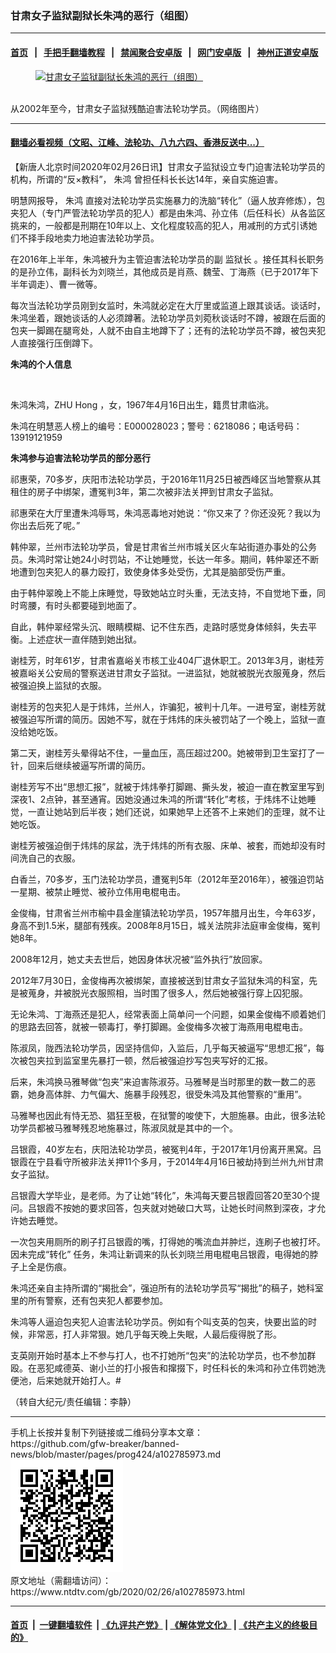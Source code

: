### 甘肃女子监狱副狱长朱鸿的恶行（组图）
------------------------

#### [首页](https://github.com/gfw-breaker/banned-news/blob/master/README.md) &nbsp;&nbsp;|&nbsp;&nbsp; [手把手翻墙教程](https://github.com/gfw-breaker/guides/wiki) &nbsp;&nbsp;|&nbsp;&nbsp; [禁闻聚合安卓版](https://github.com/gfw-breaker/bn-android) &nbsp;&nbsp;|&nbsp;&nbsp; [网门安卓版](https://github.com/oGate2/oGate) &nbsp;&nbsp;|&nbsp;&nbsp; [神州正道安卓版](https://github.com/SzzdOgate/update) 



<div><div class="featured_image">
 <a href="https://i.ntdtv.com/assets/uploads/2020/02/2020-02-26_125719.jpg" target="_blank">
  <figure>
   <img alt="甘肃女子监狱副狱长朱鸿的恶行（组图）" src="https://i.ntdtv.com/assets/uploads/2020/02/2020-02-26_125719-800x450.jpg"/>
  </figure><br/>
 </a>
 <span class="caption">
  从2002年至今，甘肃女子监狱残酷迫害法轮功学员。（网络图片）
 </span>
</div>
</div><hr/>

#### [翻墙必看视频（文昭、江峰、法轮功、八九六四、香港反送中...）](https://github.com/gfw-breaker/banned-news/blob/master/pages/link3.md)

<div><div class="post_content" itemprop="articleBody">
 <p>
  【新唐人北京时间2020年02月26日讯】甘肃女子监狱设立专门迫害法轮功学员的机构，所谓的“反×教科”，
  <ok href="https://www.ntdtv.com/gb/朱鸿.htm">
   朱鸿
  </ok>
  曾担任科长长达14年，亲自实施迫害。
 </p>
 <p>
  明慧网报导，
  <ok href="https://www.ntdtv.com/gb/朱鸿.htm">
   朱鸿
  </ok>
  直接对法轮功学员实施暴力的洗脑“转化”（逼人放弃修炼），包夹犯人（专门严管法轮功学员的犯人）都是由朱鸿、孙立伟（后任科长）从各监区挑来的，一般都是刑期在10年以上、文化程度较高的犯人，用减刑的方式引诱她们不择手段地卖力地迫害法轮功学员。
 </p>
 <p>
  在2016年上半年，朱鸿被升为主管迫害法轮功学员的副
  <ok href="https://www.ntdtv.com/gb/监狱长.htm">
   监狱长
  </ok>
  。接任其科长职务的是孙立伟，副科长为刘晓兰，其他成员是肖燕、魏莹、丁海燕（已于2017年下半年调走）、曹一微等。
 </p>
 <p>
  每次当法轮功学员刚到女监时，朱鸿就必定在大厅里或监道上跟其谈话。谈话时，朱鸿坐着，跟她谈话的人必须蹲著。法轮功学员刘菀秋谈话时不蹲，被跟在后面的包夹一脚踢在腿弯处，人就不由自主地蹲下了；还有的法轮功学员不蹲，被包夹犯人直接强行压倒蹲下。
 </p>
 <p>
  <strong>
   朱鸿的个人信息
  </strong>
 </p>
 <p>
  <img alt="" class="alignnone size-full wp-image-102785976" src="https://i.ntdtv.com/assets/uploads/2020/02/2020-02-26_125821.jpg"/>
 </p>
 <p>
  朱鸿朱鸿，ZHU Hong ，女，1967年4月16日出生，籍贯甘肃临洮。
 </p>
 <p>
  朱鸿在明慧恶人榜上的编号：E000028023；警号：6218086；电话号码：13919121959
 </p>
 <p>
  <strong>
   朱鸿参与迫害法轮功学员的部分恶行
  </strong>
 </p>
 <p>
  祁惠荣，70多岁，庆阳市法轮功学员，于2016年11月25日被西峰区当地警察从其租住的房子中绑架，遭冤判3年，第二次被非法关押到甘肃女子监狱。
 </p>
 <p>
  祁惠荣在大厅里遭朱鸿辱骂，朱鸿恶毒地对她说：“你又来了？你还没死？我以为你出去后死了呢。”
 </p>
 <p>
  韩仲翠，兰州市法轮功学员，曾是甘肃省兰州市城关区火车站街道办事处的公务员。朱鸿时常让她24小时罚站，不让她睡觉，长达一年多。期间，韩仲翠还不断地遭到包夹犯人的暴力殴打，致使身体多处受伤，尤其是脑部受伤严重。
 </p>
 <p>
  由于韩仲翠晚上不能上床睡觉，导致她站立时头重，无法支持，不自觉地下垂，同时弯腰，有时头都要碰到地面了。
 </p>
 <p>
  自此，韩仲翠经常头沉、眼睛模糊、记不住东西，走路时感觉身体倾斜，失去平衡。上述症状一直伴随到她出狱。
 </p>
 <p>
  谢桂芳，时年61岁，甘肃省嘉峪关市核工业404厂退休职工。2013年3月，谢桂芳被嘉峪关公安局的警察送进甘肃女子监狱。一进监狱，她就被脱光衣服蒐身，然后被强迫换上监狱的衣服。
 </p>
 <p>
  谢桂芳的包夹犯人是于炜炜，兰州人，诈骗犯，被判十几年。一进号室，谢桂芳就被强迫写所谓的简历。因她不写，就在于炜炜的床头被罚站了一个晚上，监狱一直没给她吃饭。
 </p>
 <p>
  第二天，谢桂芳头晕得站不住，一量血压，高压超过200。她被带到卫生室打了一针，回来后继续被逼写所谓的简历。
 </p>
 <p>
  谢桂芳写不出“思想汇报”，就被于炜炜拳打脚踢、撕头发，被迫一直在教室里写到深夜1、2点钟，甚至通宵。因她没通过朱鸿的所谓“转化”考核，于炜炜不让她睡觉，一直让她站到后半夜；她们还说，如果她早上还答不上来她们的歪理，就不让她吃饭。
 </p>
 <p>
  谢桂芳被强迫倒于炜炜的尿盆，洗于炜炜的所有衣服、床单、被套，而她却没有时间洗自己的衣服。
 </p>
 <p>
  白香兰，70多岁，玉门法轮功学员，遭冤判5年（2012年至2016年），被强迫罚站一星期、被禁止睡觉、被孙立伟用电棍电击。
 </p>
 <p>
  金俊梅，甘肃省兰州市榆中县金崖镇法轮功学员，1957年腊月出生，今年63岁，身高不到1.5米，腿部有残疾。2008年8月15日，城关法院非法庭审金俊梅，冤判她8年。
 </p>
 <p>
  2008年12月，她丈夫去世后，她因身体状况被“监外执行”放回家。
 </p>
 <p>
  2012年7月30日，金俊梅再次被绑架，直接被送到甘肃女子监狱朱鸿的科室，先是被蒐身，并被脱光衣服照相，当时围了很多人，然后她被强行穿上囚犯服。
 </p>
 <p>
  无论朱鸿、丁海燕还是犯人，经常表面上简单问一个问题，如果金俊梅不顺着她们的思路去回答，就被一顿毒打，拳打脚踢。金俊梅多次被丁海燕用电棍电击。
 </p>
 <p>
  陈淑凤，陇西法轮功学员，因坚持信仰，入监后，几乎每天被逼写“思想汇报”，每次被包夹拉到监室里先暴打一顿，然后被强迫抄写包夹写好的汇报。
 </p>
 <p>
  后来，朱鸿换马雅琴做“包夹”来迫害陈淑芬。马雅琴是当时那里的数一数二的恶霸，她身高体胖、力气偏大、施暴手段残忍，很受朱鸿及其他警察的“重用”。
 </p>
 <p>
  马雅琴也因此有恃无恐、猖狂至极，在狱警的唆使下，大胆施暴。由此，很多法轮功学员都被马雅琴残忍地施暴过，陈淑凤就是其中的一个。
 </p>
 <p>
  吕银霞，40岁左右，庆阳法轮功学员，被冤判4年，于2017年1月份离开黑窝。吕银霞在宁县看守所被非法关押11个多月，于2014年4月16日被劫持到兰州九州甘肃女子监狱。
 </p>
 <p>
  吕银霞大学毕业，是老师。为了让她“转化”，朱鸿每天要吕银霞回答20至30个提问。吕银霞不按她的要求回答，包夹就对她破口大骂，让她长时间熬到深夜，才允许她去睡觉。
 </p>
 <p>
  一次包夹用厕所的刷子打吕银霞的嘴，打得她的嘴流血并肿烂，连刷子也被打坏。因未完成“转化” 任务，朱鸿让新调来的队长刘晓兰用电棍电吕银霞，电得她的脖子上全是伤痕。
 </p>
 <p>
  朱鸿还亲自主持所谓的“揭批会”，强迫所有的法轮功学员写“揭批”的稿子，她科室里的所有警察，还有包夹犯人都要参加。
 </p>
 <p>
  朱鸿等人逼迫包夹犯人迫害法轮功学员。例如有个叫支英的包夹，快要出监的时候，非常恶，打人非常狠。她几乎每天晚上失眠，人最后瘦得脱了形。
 </p>
 <p>
  支英刚开始时基本上不参与打人，也不打她所“包夹”的法轮功学员，也不参加群殴。在恶犯咸德英、谢小兰的打小报告和撺掇下，时任科长的朱鸿和孙立伟罚她洗便池，后来她就开始打人。#
 </p>
 <p>
  （转自大纪元/责任编辑：李静）
 </p>
 <div class="single_ad">
 </div>
</div>
</div>
<hr/>
手机上长按并复制下列链接或二维码分享本文章：<br/>
https://github.com/gfw-breaker/banned-news/blob/master/pages/prog424/a102785973.md <br/>
<a href='https://github.com/gfw-breaker/banned-news/blob/master/pages/prog424/a102785973.md'><img src='https://github.com/gfw-breaker/banned-news/blob/master/pages/prog424/a102785973.md.png'/></a> <br/>
原文地址（需翻墙访问）：https://www.ntdtv.com/gb/2020/02/26/a102785973.html


------------------------
#### [首页](https://github.com/gfw-breaker/banned-news/blob/master/README.md) &nbsp;|&nbsp; [一键翻墙软件](https://github.com/gfw-breaker/nogfw/blob/master/README.md) &nbsp;| [《九评共产党》](https://github.com/gfw-breaker/9ping.md/blob/master/README.md#九评之一评共产党是什么) | [《解体党文化》](https://github.com/gfw-breaker/jtdwh.md/blob/master/README.md) | [《共产主义的终极目的》](https://github.com/gfw-breaker/gczydzjmd.md/blob/master/README.md)


<img src='http://gfw-breaker.win/banned-news/pages/prog424/a102785973.md' width='0px' height='0px'/>